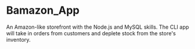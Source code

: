 # Bamazon_App

An Amazon-like storefront with the Node.js and MySQL skills. The CLI app will take in orders from customers and deplete stock from the store's inventory.
